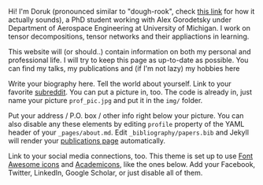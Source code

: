 Hi! I'm Doruk (pronounced similar to "dough-rook", check [this link](https://www.youtube.com/watch?v=8KhOjVybXHM&t=2s) for how it actually sounds), a PhD student working with Alex Gorodetsky under Department of Aerospace Engineering at University of Michigan. I work on tensor decompositions, tensor networks and their appliactions in learning.

This website will (or should..) contain information on both my personal and professional life. I will try to keep this page as up-to-date as possible. You can find my talks, my publications and (if I'm not lazy) my hobbies here

Write your biography here. Tell the world about yourself. Link to your favorite [subreddit](http://reddit.com). You can put a picture in, too. The code is already in, just name your picture `prof_pic.jpg` and put it in the `img/` folder.

Put your address / P.O. box / other info right below your picture. You can also disable any these elements by editing `profile` property of the YAML header of your `_pages/about.md`. Edit `_bibliography/papers.bib` and Jekyll will render your [publications page](/al-folio/publications/) automatically.

Link to your social media connections, too. This theme is set up to use [Font Awesome icons](https://fontawesome.com/) and [Academicons](https://jpswalsh.github.io/academicons/), like the ones below. Add your Facebook, Twitter, LinkedIn, Google Scholar, or just disable all of them.
